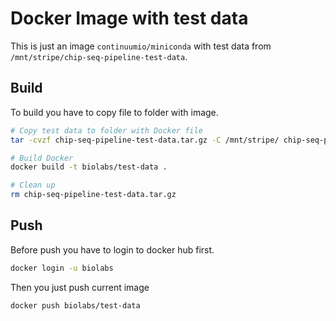 Docker Image with test data
==========

This is just an image `continuumio/miniconda` with test data from
`/mnt/stripe/chip-seq-pipeline-test-data`.

Build
-------
To build you have to copy file to folder with image.

```bash
# Copy test data to folder with Docker file
tar -cvzf chip-seq-pipeline-test-data.tar.gz -C /mnt/stripe/ chip-seq-pipeline-test-data

# Build Docker
docker build -t biolabs/test-data .

# Clean up
rm chip-seq-pipeline-test-data.tar.gz
```

Push
-------
Before push you have to login to docker hub first.
```bash
docker login -u biolabs
```

Then you just push current image 
```bash
docker push biolabs/test-data
```